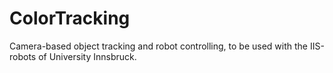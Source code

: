 ColorTracking
=============
Camera-based object tracking and robot controlling, to be used with the IIS-robots of University Innsbruck.
